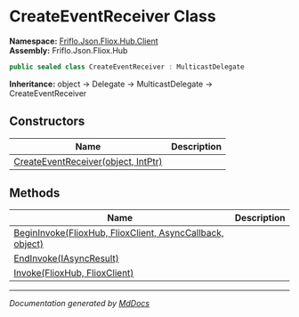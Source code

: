 ﻿<!--  
  <auto-generated>   
    The contents of this file were generated by a tool.  
    Changes to this file may be list if the file is regenerated  
  </auto-generated>   
-->

# CreateEventReceiver Class

**Namespace:** [Friflo.Json.Fliox.Hub.Client](../index.md)  
**Assembly:** Friflo.Json.Fliox.Hub

```csharp
public sealed class CreateEventReceiver : MulticastDelegate
```

**Inheritance:** object → Delegate → MulticastDelegate → CreateEventReceiver

## Constructors

| Name                                                         | Description |
| ------------------------------------------------------------ | ----------- |
| [CreateEventReceiver(object, IntPtr)](constructors/index.md) |             |

## Methods

| Name                                                                                | Description |
| ----------------------------------------------------------------------------------- | ----------- |
| [BeginInvoke(FlioxHub, FlioxClient, AsyncCallback, object)](methods/BeginInvoke.md) |             |
| [EndInvoke(IAsyncResult)](methods/EndInvoke.md)                                     |             |
| [Invoke(FlioxHub, FlioxClient)](methods/Invoke.md)                                  |             |

___

*Documentation generated by [MdDocs](https://github.com/ap0llo/mddocs)*
